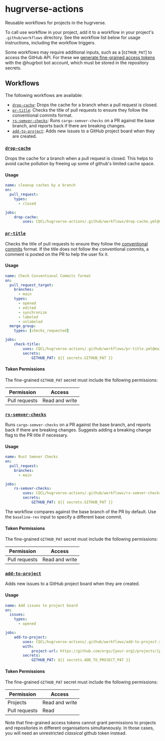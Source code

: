# hugrverse-actions

Reusable workflows for projects in the hugrverse.

To call use workflow in your project, add it to a workflow in your project's `.github/workflows` directory.
See the workflow list below for usage instructions, including the workflow triggers.

Some workflows may require additional inputs, such as a [`GITHUB_PAT`] to
access the GitHub API. For these we [generate fine-grained access
tokens](https://github.com/settings/personal-access-tokens/new) with the
@hugrbot bot account, which must be stored in the repository secrets.

## Workflows

The following workflows are available:

- [`drop-cache`](#drop-cache): Drops the cache for a branch when a pull request is closed.
- [`pr-title`](#pr-title): Checks the title of pull requests to ensure they follow the conventional commits format.
- [`rs-semver-checks`](#rs-semver-checks): Runs `cargo-semver-checks` on a PR against the base branch, and reports back if there are breaking changes.
- [`add-to-project`](#add-to-project): Adds new issues to a GitHub project board when they are created.

### [`drop-cache`](https://github.com/CQCL/hugrverse-actions/blob/main/.github/workflows/drop-cache.yml)

Drops the cache for a branch when a pull request is closed. This helps to avoid
cache pollution by freeing up some of github's limited cache space.

#### Usage
```yaml
name: cleanup caches by a branch
on:
  pull_request:
    types:
      - closed

jobs:
    drop-cache:
        uses: CQCL/hugrverse-actions/.github/workflows/drop-cache.yml@main
```

### [`pr-title`](https://github.com/CQCL/hugrverse-actions/blob/main/.github/workflows/pr-title.yml)

Checks the title of pull requests to ensure they follow the [conventional
commits](https://www.conventionalcommits.org/en/v1.0.0/) format. If the title
does not follow the conventional commits, a comment is posted on the PR to help
the user fix it.

#### Usage
```yaml
name: Check Conventional Commits format
on:
  pull_request_target:
    branches:
      - main
    types:
      - opened
      - edited
      - synchronize
      - labeled
      - unlabeled
  merge_group:
    types: [checks_requested]

jobs:
    check-title:
        uses: CQCL/hugrverse-actions/.github/workflows/pr-title.yml@main
        secrets:
            GITHUB_PAT: ${{ secrets.GITHUB_PAT }}
```

#### Token Permissions

The fine-grained `GITHUB_PAT` secret must include the following permissions:

| Permission | Access |
| --- | --- |
| Pull requests | Read and write |

### [`rs-semver-checks`](https://github.com/CQCL/hugrverse-actions/blob/main/.github/workflows/rs-semver-checks.yml)

Runs `cargo-semver-checks` on a PR against the base branch, and reports back if
there are breaking changes.
Suggests adding a breaking change flag to the PR title if necessary. 

#### Usage
```yaml
name: Rust Semver Checks
on:
  pull_request:
    branches:
      - main

jobs:
    rs-semver-checks:
        uses: CQCL/hugrverse-actions/.github/workflows/rs-semver-checks.yml@main
        secrets:
            GITHUB_PAT: ${{ secrets.GITHUB_PAT }}
```

The workflow compares against the base branch of the PR by default. Use the `baseline-rev` input to specify a different base commit.

#### Token Permissions

The fine-grained `GITHUB_PAT` secret must include the following permissions:

| Permission | Access |
| --- | --- |
| Pull requests | Read and write |


### [`add-to-project`](https://github.com/CQCL/hugrverse-actions/blob/main/.github/workflows/add-to-project.yml)

Adds new issues to a GitHub project board when they are created.

#### Usage
```yaml
name: Add issues to project board
on:
  issues:
    types:
      - opened

jobs:
    add-to-project:
        uses: CQCL/hugrverse-actions/.github/workflows/add-to-project.yml@main
        with:
            project-url: https://github.com/orgs/{your-org}/projects/{project-id}
        secrets:
            GITHUB_PAT: ${{ secrets.ADD_TO_PROJECT_PAT }}
```

#### Token Permissions

The fine-grained `GITHUB_PAT` secret must include the following permissions:

| Permission | Access |
| --- | --- |
| Projects | Read and write |
| Pull requests | Read |

Note that fine-grained access tokens cannot grant permissions to projects and repositories in different organisations simultaneously.
In those cases, you will need an unrestricted _classical_ github token instead. 
